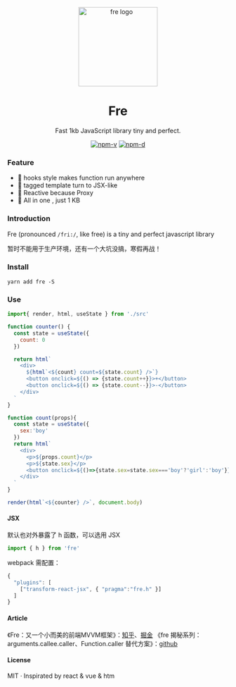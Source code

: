 <p align="center"><img src="http://wx2.sinaimg.cn/mw690/0060lm7Tly1ftpm5b3ihfj3096097aaj.jpg" alt="fre logo" width="180"></p>
<h1 align="center">Fre</h1>
<p align="center">Fast 1kb JavaScript library tiny and perfect.</p>
<p align="center">
<a href="https://npmjs.com/package/fre"><img src="https://img.shields.io/npm/v/fre.svg?style=flat-square" alt="npm-v"></a>
<a href="https://npmjs.com/package/fre"><img src="https://img.shields.io/npm/dm/fre.svg?style=flat-square" alt="npm-d"></a>
</p>

### Feature

- :tada: hooks style makes function run anywhere
- :confetti_ball: tagged template turn to JSX-like
- :mega: Reactive because Proxy
- :telescope: All in one , just 1 KB


### Introduction

Fre (pronounced `/fri:/`, like free) is a tiny and perfect javascript library
<p color="#f2e">暂时不能用于生产环境，还有一个大坑没搞，寒假再战！</p>


### Install

```shell
yarn add fre -S
```

### Use

```JavaScript
import{ render, html, useState } from './src'

function counter() {
  const state = useState({
    count: 0
  })

  return html`
    <div>
      ${html`<${count} count=${state.count} />`}
      <button onclick=${() => {state.count++}}>+</button>
      <button onclick=${() => {state.count--}}>-</button>
    </div> 
  `
}

function count(props){
  const state = useState({
    sex:'boy'
  })
  return html`
    <div>
      <p>${props.count}</p>
      <p>${state.sex}</p>
      <button onclick=${()=>{state.sex=state.sex==='boy'?'girl':'boy'}}>x</button>
    </div>
  `
}

render(html`<${counter} />`, document.body)

```

#### JSX

默认也对外暴露了 h 函数，可以选用 JSX
```JavaScript
import { h } from 'fre'
```
webpack 需配置：
```JavaScript
{
  "plugins": [
    ["transform-react-jsx", { "pragma":"fre.h" }]
  ]
}
```

#### Article

《Fre：又一个小而美的前端MVVM框架》：[知乎](https://zhuanlan.zhihu.com/p/52510521)、[掘金](https://juejin.im/post/5c160f69e51d4529355b89c8)
《fre 揭秘系列：arguments.callee.caller、Function.caller 替代方案》：[github](https://github.com/frontend9/fe9-library/issues/188)

#### License
MIT · Inspirated by react & vue & htm